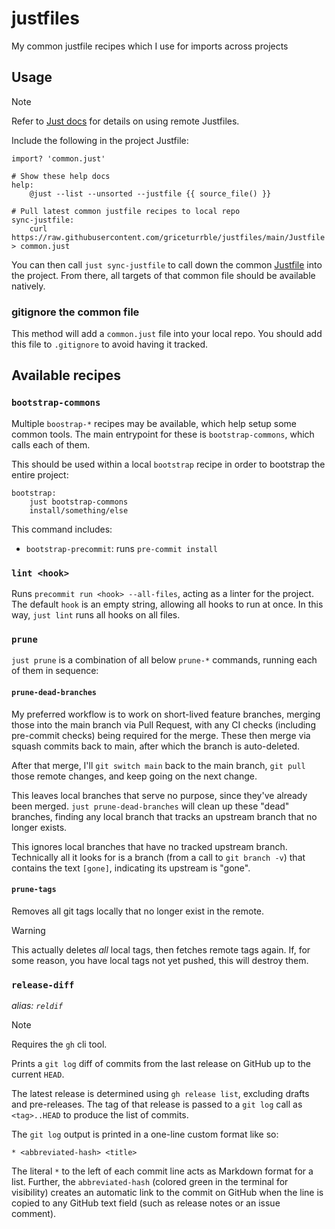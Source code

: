 # justfiles
My common justfile recipes which I use for imports across projects

## Usage

> [!note]
> Refer to [Just docs](https://just.systems/man/en/remote-justfiles.html#remote-justfiles)
> for details on using remote Justfiles.

Include the following in the project Justfile:

```just
import? 'common.just'

# Show these help docs
help:
    @just --list --unsorted --justfile {{ source_file() }} 

# Pull latest common justfile recipes to local repo
sync-justfile:
    curl https://raw.githubusercontent.com/griceturrble/justfiles/main/Justfile > common.just
```

You can then call `just sync-justfile` to call down the common [Justfile](Justfile)
into the project.
From there, all targets of that common file should be available natively.

### gitignore the common file

This method will add a `common.just` file into your local repo.
You should add this file to `.gitignore` to avoid having it tracked.

## Available recipes

### `bootstrap-commons`

Multiple `boostrap-*` recipes may be available,
which help setup some common tools.
The main entrypoint for these is `bootstrap-commons`,
which calls each of them.

This should be used within a local `bootstrap` recipe
in order to bootstrap the entire project:

```just
bootstrap:
    just bootstrap-commons
    install/something/else
```

This command includes:

- `bootstrap-precommit`: runs `pre-commit install`

### `lint <hook>`

Runs `precommit run <hook> --all-files`,
acting as a linter for the project.
The default `hook` is an empty string,
allowing all hooks to run at once.
In this way, `just lint` runs all hooks on all files.

### `prune`

`just prune` is a combination of all below `prune-*` commands,
running each of them in sequence:

#### `prune-dead-branches`

My preferred workflow is to work on short-lived feature branches,
merging those into the main branch via Pull Request,
with any CI checks (including pre-commit checks)
being required for the merge.
These then merge via squash commits back to main,
after which the branch is auto-deleted.

After that merge,
I'll `git switch main` back to the main branch,
`git pull` those remote changes,
and keep going on the next change.

This leaves local branches that serve no purpose,
since they've already been merged.
`just prune-dead-branches` will clean up these "dead" branches,
finding any local branch that tracks an upstream branch
that no longer exists.

This ignores local branches that have no tracked upstream branch.
Technically all it looks for is a branch (from a call to `git branch -v`)
that contains the text `[gone]`,
indicating its upstream is "gone".

#### `prune-tags`

Removes all git tags locally that no longer exist in the remote.

> [!warning]
> This actually deletes *all* local tags,
> then fetches remote tags again.
> If, for some reason, you have local tags not yet pushed,
> this will destroy them.

### `release-diff`

*alias: `reldif`*

> [!note]
> Requires the `gh` cli tool.

Prints a `git log` diff of commits
from the last release on GitHub
up to the current `HEAD`.

The latest release is determined using `gh release list`,
excluding drafts and pre-releases.
The tag of that release is passed to a `git log` call as `<tag>..HEAD`
to produce the list of commits.

The `git log` output is printed in a one-line custom format like so:

```
* <abbreviated-hash> <title>
```

The literal `*` to the left of each commit line acts as
Markdown format for a list.
Further, the `abbreviated-hash`
(colored green in the terminal for visibility)
creates an automatic link to the commit on GitHub
when the line is copied to any GitHub text field
(such as release notes or an issue comment).
